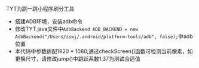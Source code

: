 TYT为跳一跳小程序刷分工具

* 搭建ADB环境，安装adb命令
* 修改TYT.java文件中`AdbBackend ADB_BACKEND = new AdbBackend("/Users/zsmj/.android/platform-tools/adb", false);`中adb位置
* 本代码中参数适配1920 * 1080,通过checkScreen()函数可检测当前像素，如更换尺寸，请修改jump()中跳跃系数1.37为测试合适值

